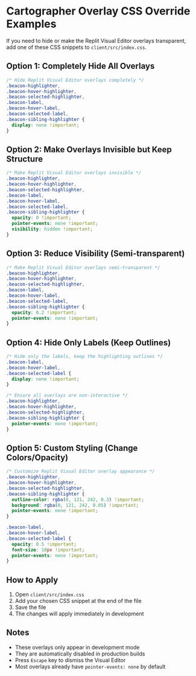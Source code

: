 # Cartographer Overlay CSS Override Examples

If you need to hide or make the Replit Visual Editor overlays transparent, add one of these CSS snippets to `client/src/index.css`.

## Option 1: Completely Hide All Overlays

```css
/* Hide Replit Visual Editor overlays completely */
.beacon-highlighter,
.beacon-hover-highlighter,
.beacon-selected-highlighter,
.beacon-label,
.beacon-hover-label,
.beacon-selected-label,
.beacon-sibling-highlighter {
  display: none !important;
}
```

## Option 2: Make Overlays Invisible but Keep Structure

```css
/* Make Replit Visual Editor overlays invisible */
.beacon-highlighter,
.beacon-hover-highlighter,
.beacon-selected-highlighter,
.beacon-label,
.beacon-hover-label,
.beacon-selected-label,
.beacon-sibling-highlighter {
  opacity: 0 !important;
  pointer-events: none !important;
  visibility: hidden !important;
}
```

## Option 3: Reduce Visibility (Semi-transparent)

```css
/* Make Replit Visual Editor overlays semi-transparent */
.beacon-highlighter,
.beacon-hover-highlighter,
.beacon-selected-highlighter,
.beacon-label,
.beacon-hover-label,
.beacon-selected-label,
.beacon-sibling-highlighter {
  opacity: 0.2 !important;
  pointer-events: none !important;
}
```

## Option 4: Hide Only Labels (Keep Outlines)

```css
/* Hide only the labels, keep the highlighting outlines */
.beacon-label,
.beacon-hover-label,
.beacon-selected-label {
  display: none !important;
}

/* Ensure all overlays are non-interactive */
.beacon-highlighter,
.beacon-hover-highlighter,
.beacon-selected-highlighter,
.beacon-sibling-highlighter {
  pointer-events: none !important;
}
```

## Option 5: Custom Styling (Change Colors/Opacity)

```css
/* Customize Replit Visual Editor overlay appearance */
.beacon-highlighter,
.beacon-hover-highlighter,
.beacon-selected-highlighter,
.beacon-sibling-highlighter {
  outline-color: rgba(0, 121, 242, 0.3) !important;
  background: rgba(0, 121, 242, 0.05) !important;
  pointer-events: none !important;
}

.beacon-label,
.beacon-hover-label,
.beacon-selected-label {
  opacity: 0.5 !important;
  font-size: 10px !important;
  pointer-events: none !important;
}
```

## How to Apply

1. Open `client/src/index.css`
2. Add your chosen CSS snippet at the end of the file
3. Save the file
4. The changes will apply immediately in development

## Notes

- These overlays only appear in development mode
- They are automatically disabled in production builds
- Press `Escape` key to dismiss the Visual Editor
- Most overlays already have `pointer-events: none` by default
